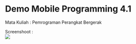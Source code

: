 # Demo Mobile Programming 4.1
Mata Kuliah : Pemrograman Perangkat Bergerak

Screenshoot :<br>
<img src="/image/4-1ss1.png">